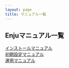 ```yaml
---
layout: page
title: マニュアル一覧
---
```

## Enjuマニュアル一覧 <i class="icon-book"> </i>

<div class="row-fluid">
<div class="span4">
<a href="enju_install_vm.html" class="btn btn-inverse btn-large">インストールマニュアル</a>
</div>
<div class="span4">
<a href="enju_setup.html" class="btn btn-success btn-large">初期設定マニュアル</a>
</div>
<div class="span4">
<a href="enju_operation.html" class="btn btn-primary btn-large">運用マニュアル</a>
</div>
</div>

